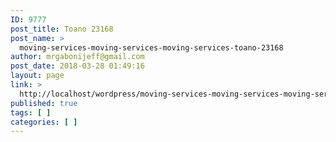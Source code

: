 ```yaml
---
ID: 9777
post_title: Toano 23168
post_name: >
  moving-services-moving-services-moving-services-toano-23168
author: mrgabonijeff@gmail.com
post_date: 2018-03-28 01:49:16
layout: page
link: >
  http://localhost/wordpress/moving-services-moving-services-moving-services-toano-23168/
published: true
tags: [ ]
categories: [ ]
---
```

